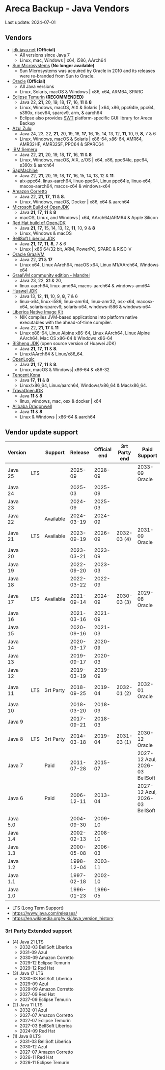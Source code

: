 # Areca Backup - Java Vendors

Last update: 2024-07-01


## Vendors

- [jdk.java.net](https://jdk.java.net/) **(Official)**
  - All versions since Java 7
  - Linux, mac, Windows | x64, i586, AArch64 	
- [Sun Microsystems](http://java.sun.com/javase/downloads/) **(No longer available)**
  - Sun Microsystems was acquired by Oracle in 2010 and its releases were re-branded from Sun to Oracle.
- [Oracle](https://www.oracle.com/java/) **(Official)**
  - All Java versions
  - Linux, Solaris, macOS & Windows | x86, x64, ARM64, SPARC
- [Eclipse Temurin](https://adoptium.net/) **(RECOMMENDED)**
  - Java 22, **21**, 20, 19, 18, **17**, 16, **11** & **8**
  - Linux, Windows, macOS, AIX & Solaris | x64, x86, ppc64le, ppc64, s390x, riscv64, sparcv9, arm, & aarch64
  - Eclipse also provides [SWT](https://www.eclipse.org/swt/ "Standard Widget Toolkit") platform-specific GUI library for Areca Backup
- [Azul Zulu](https://www.azul.com/downloads/?package=jdk#zulu)
  - Java 24, 23, 22, **21**, 20, 19, 18, **17**, 16, 15, 14, 13, 12, **11**, 10, 9, **8**, 7 & 6
  - Linux, Windows, macOS & Solaris | x86-64, x86-64, AMR64, AMR32HF, AMR32SF, PPC64 & SPARC64
- [IBM Semeru](https://developer.ibm.com/languages/java/semeru-runtimes/downloads/)
  - Java 22, **21**, 20, 19, 18, **17**, 16, **11** & **8**
  - Linux, Windows, macOS, AIX, z/OS | x64, x86, ppc64le, ppc64, s390x & aarch64
- [SapMachine](https://sap.github.io/SapMachine/)
  - Java 22, **21**, 20, 19, 18, **17**, 16, 15, 14, 13, 12 & **11**.
  - aix-ppc64, linux-aarch64, linux-ppc64, Linux ppc64le, linux-x64, macos-aarch64, macos-x64 & windows-x64
- [Amazon Corretto](https://aws.amazon.com/corretto/)
  - Java 22, **21**, **17**, **11** & **8**.
  - Linux, Windows, macOS, Docker | x86, x64 & aarch64
- [Microsoft Build of OpenJDK](https://docs.microsoft.com/java/openjdk/download)
  - Java **21**, **17**, **11** & **8**
  - macOS, Linux, and Windows | x64, AArch64/ARM64 & Apple Silicon
- [Red Hat build of OpenJDK](https://developers.redhat.com/products/openjdk/download)
  - Java **21**, **17**, 15, 14, 13, 12, **11**, 10, 9 & **8**
  - Linux, Windows & macOS
- [BellSoft Liberica JDK](https://bell-sw.com/)
  - Java **21**, **17**, **11**, **8**, 7 & 6
  - Linux | x86 64/32 bit, ARM, PowerPC, SPARC & RISC-V
- [Oracle GraalVM](https://www.graalvm.org/downloads/)
  - Java 22, **21** & **17**
  - Linux x64, Linux AArch64, macOS x64, Linux M1/AArch64, Windows x64
- [GraalVM community edition - Mandrel](https://github.com/graalvm/mandrel/releases)
  - Java 23, 22, **21** & 20, 
  - linux-aarch64, linux-amd64, macos-aarch64 & windows-amd64
- [Huawei JDK](https://repo.huaweicloud.com/java/jdk/)
  - Java 13, 12, **11**, 10, 9, **8**, 7 & 6
  - linux-x64, linux-i586, linux-amr64, linux-amr32, osx-x64, macosx-x64, solaris-sparcv9, solaris-x64, windows-i586 & windows-x64
- [Liberica Native Image Kit](https://bell-sw.com/liberica-native-image-kit/)
  - NIK compiles JVM-based applications into platform native executables with the ahead-of-time compiler.
  - Java 22, **21**, **17** & **11**
  - Linux x86-64, Linux Alpine x86-64, Linux AArch64, Linux Alpine AArch64, Mac OS x86-64 & Windows x86-64
- [BiSheng JDK](https://bishengjdk.openeuler.org/) (open source version of Huawei JDK)
  - Java **21**, **17**, **11** & **8**.
  - Linux/AArch64 & Linux/x86_64.
- [OpenLogic](https://www.openlogic.com/openjdk-downloads)
  - Java **21**, **17**, **11** & **8**.
  - Linux, macOS & Windows| x86-64 & x86-32
- [Tencent Kona](https://tencent.github.io/konajdk/)
  - Java **17**, **11** & **8**
  - Linux/x86_64, Linux/aarch64, Windows/x86_64 & Mac/x86_64.
- [TravaOpenJDK](https://github.com/TravaOpenJDK/)
  - Java **11** & **8**
  - linux, windows, mac, osx & docker | x64
- [Alibaba Dragonwell](http://dragonwell-jdk.io/)
  - Java **11** & **8**
  - Linux & Windows | x86-64 & aarch64


## Vendor update support

| Version  |     | Support   | Release    | Official end | 3rt Party end | Paid Support                   |
| -------- | --- | ----------| ---------- | ------------ | ------------- | ------------------------------ |
| Java 25  | LTS |           | 2025-09    | 2028-09      |               | 2033-09 Oracle                 |
| Java 24  |     |           | 2025-03    | 2025-09      |               |                                |
| Java 23  |     |           | 2024-09    | 2025-03      |               |                                |
| Java 22  |     | Available | 2024-03-19 | 2024-09      |               |                                |
| Java 21  | LTS | Available | 2023-09-19 | 2026-09      | 2032-03 (4)   | 2031-09 Oracle                 |
| Java 20  |     |           | 2023-03-21 | 2023-09      |               |                                |
| Java 19  |     |           | 2022-09-20 | 2023-03      |               |                                |
| Java 18  |     |           | 2022-03-22 | 2022-09      |               |                                |
| Java 17  | LTS | Available | 2021-09-14 | 2024-09      | 2030-03 (3)   | 2029-08 Oracle                 |
| Java 16  |     |           | 2021-03-16 | 2021-09      |               |                                |
| Java 15  |     |           | 2020-09-16 | 2021-03      |               |                                |
| Java 14  |     |           | 2020-03-17 | 2020-09      |               |                                |
| Java 13  |     |           | 2019-09-17 | 2020-03      |               |                                |
| Java 12  |     |           | 2019-03-19 | 2019-09      |               |                                |
| Java 11  | LTS | 3rt Party | 2018-09-25 | 2019-04      | 2032-01 (2)   | 2032-01 Oracle                 |
| Java 10  |     |           | 2018-03-20 | 2018-09      |               |                                |
| Java  9  |     |           | 2017-09-21 | 2018-03      |               |                                |
| Java  8  | LTS | 3rt Party | 2014-03-18 | 2019-04      | 2031-03 (1)   | 2030-12 Oracle                 |
| Java  7  |     | Paid      | 2011-07-28 | 2015-07      |               | 2027-12 Azul, 2026-03 BellSoft |
| Java  6  |     | Paid      | 2006-12-11 | 2013-04      |               | 2027-12 Azul, 2026-03 BellSoft |
| Java 5.0 |     |           | 2004-09-30 | 2009-10      |               |                                |
| Java 1.4 |     |           | 2002-02-13 | 2008-10      |               |                                |
| Java 1.3 |     |           | 2000-05-08 | 2006-03      |               |                                |
| Java 1.2 |     |           | 1998-12-04 | 2003-11      |               |                                |
| Java 1.1 |     |           | 1997-02-18 | 2002-10      |               |                                |
| Java 1.0 |     |           | 1996-01-23 | 1996-05      |               |                                |

- LTS (Long Term Support)
- https://www.java.com/releases/
- https://en.wikipedia.org/wiki/Java_version_history

### 3rt Party Extended support

- (4) Java 21 LTS
  - 2032-03 BellSoft Liberica
  - 2031-09 Azul
  - 2030-09 Amazon Corretto
  - 2029-12 Eclipse Temurin
  - 2029-12 Red Hat
- (3) Java 17 LTS
  - 2030-03 BellSoft Liberica
  - 2029-09 Azul
  - 2029-09 Amazon Corretto
  - 2027-09 Red Hat
  - 2027-09 Eclipse Temurin
- (2) Java 11 LTS
  - 2032-01 Azul
  - 2027-07 Amazon Corretto
  - 2027-07 Eclipse Temurin
  - 2027-03 BellSoft Liberica
  - 2024-09 Red Hat
- (1) Java  8 LTS
  - 2031-03 BellSoft Liberica
  - 2030-12 Azul
  - 2027-07 Amazon Corretto
  - 2026-11 Red Hat
  - 2026-11 Eclipse Temurin